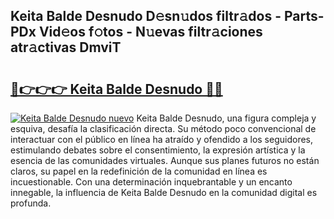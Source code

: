 ## Keita Balde Desnudo D𝚎sn𝚞dos filtr𝚊dos - Parts-PDx Vid𝚎os f𝚘tos - N𝚞evas filtr𝚊ciones atr𝚊ctivas DmviT

# <h2><a href="http://mb12oac.tromn.icu/?c=Keita+Balde+Desnudo">🔗👉👉👉 Keita Balde Desnudo 🔗🔗</a></h2>

[![Keita Balde Desnudo nuevo](https://i.imgur.com/pEAQMta.gif)](http://mb12oac.tromn.icu/?c=Keita+Balde+Desnudo)
Keita Balde Desnudo, una figura compleja y esquiva, desafía la clasificación directa. Su método poco convencional de interactuar con el público en línea ha atraído y ofendido a los seguidores, estimulando debates sobre el consentimiento, la expresión artística y la esencia de las comunidades virtuales. Aunque sus planes futuros no están claros, su papel en la redefinición de la comunidad en línea es incuestionable. Con una determinación inquebrantable y un encanto innegable, la influencia de Keita Balde Desnudo en la comunidad digital es profunda.
